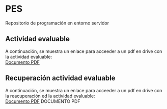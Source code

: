 # PES
Repositorio de programación en entorno servidor

## Actividad evaluable
A continuación, se muestra un enlace para acceeder a un pdf en drive con la actividad evaluable:   
[Documento PDF](https://drive.google.com/file/d/1XLi8Fpxry83ixiWwPt3CVfJnQ0keC1Y6/view?usp=sharing)

## Recuperación actividad evaluable
A continuación, se muestra un enlace para acceeder a un pdf en drive con la reacuperación ed la actividad evaluable:   
[Documento PDF](https://docs.google.com/document/d/1JyrpwUZys-zheTI5TBvGi4Gs68GicyOqiS_JNLiktUw/edit?usp=sharing)  DOCUMENTO PDF